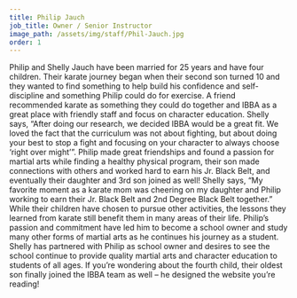 ```yaml
---
title: Philip Jauch
job_title: Owner / Senior Instructor
image_path: /assets/img/staff/Phil-Jauch.jpg
order: 1
---
```



Philip and Shelly Jauch have been married for 25 years and have four children. Their karate journey began when their second son turned 10 and they wanted to find something to help build his confidence and self-discipline and something Philip could do for exercise. A friend recommended karate as something they could do together and IBBA as a great place with friendly staff and focus on character education. Shelly says, “After doing our research, we decided IBBA would be a great fit. We loved the fact that the curriculum was not about fighting, but about doing your best to stop a fight and focusing on your character to always choose ‘right over might’”. Philip made great friendships and found a passion for martial arts while finding a healthy physical program, their son made connections with others and worked hard to earn his Jr. Black Belt, and eventually their daughter and 3rd son joined as well! Shelly says, “My favorite moment as a karate mom was cheering on my daughter and Philip working to earn their Jr. Black Belt and 2nd Degree Black Belt together.” While their children have chosen to pursue other activities, the lessons they learned from karate still benefit them in many areas of their life. Philip’s passion and commitment have led him to become a school owner and study many other forms of martial arts as he continues his journey as a student. Shelly has partnered with Philip as school owner and desires to see the school continue to provide quality martial arts and character education to students of all ages. If you’re wondering about the fourth child, their oldest son finally joined the IBBA team as well – he designed the website you’re reading!
